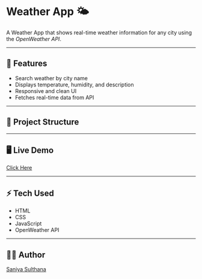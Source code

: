 # Weather App 🌤

A Weather App that shows real-time weather information for any city using the *OpenWeather API*.  

---

## 🚀 Features
- Search weather by city name  
- Displays temperature, humidity, and description  
- Responsive and clean UI  
- Fetches real-time data from API  

---

## 📂 Project Structure
---

## 🖥 Live Demo
[Click Here](http://127.0.0.1:5500/Portfolio/projects/weatherapp/index.html)  

---

## ⚡ Tech Used
- HTML  
- CSS  
- JavaScript  
- OpenWeather API  

---

## 👩‍💻 Author
[Saniya Sulthana](https://github.com/Saniyasulthana25)
